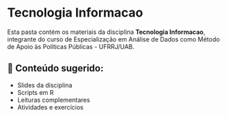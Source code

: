 # Tecnologia Informacao

Esta pasta contém os materiais da disciplina **Tecnologia Informacao**, integrante do curso de Especialização em Análise de Dados como Método de Apoio às Políticas Públicas - UFRRJ/UAB.

## 📂 Conteúdo sugerido:
- Slides da disciplina
- Scripts em R
- Leituras complementares
- Atividades e exercícios
